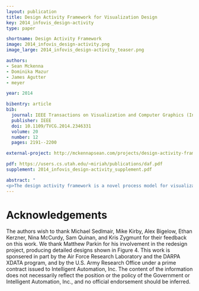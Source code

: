 ```yaml
---
layout: publication
title: Design Activity Framework for Visualization Design
key: 2014_infovis_design-activity
type: paper

shortname: Design Activity Framework
image: 2014_infovis_design-activity.png
image_large: 2014_infovis_design-activity_teaser.png

authors:
- Sean Mckenna
- Dominika Mazur
- James Agutter
- meyer

year: 2014

bibentry: article
bib:
  journal: IEEE Transactions on Visualization and Computer Graphics (InfoVis ’14)
  publisher: IEEE
  doi: 10.1109/TVCG.2014.2346331
  volume: 20
  number: 12
  pages: 2191--2200

external-project: http://mckennapsean.com/projects/design-activity-framework/

pdf: https://users.cs.utah.edu/~miriah/publications/daf.pdf
supplement: 2014_infovis_design-activity_supplement.pdf

abstract: "
<p>The design activity framework is a novel process model for visualization design, where overlapping design activities are composed of motivations, methods, and outcomes. Its purpose is to try and more completely capture the complex nature of design. To strengthen the framework, we provide a list of exemplar methods and how they overlap among these activities. This framework is the result of reflective discussions from a collaboration on a visualization redesign project, so we provide the details of this project to ground the framework in a real-world design process.</p>"
---
```


# Acknowledgements

The authors wish to thank Michael Sedlmair, Mike Kirby, Alex
Bigelow, Ethan Kerzner, Nina McCurdy, Sam Quinan, and Kris Zygmunt for their feedback on this work. We thank Matthew Parkin for his
involvement in the redesign project, producing detailed designs shown
in Figure 4. This work is sponsered in part by the Air Force Research
Laboratory and the DARPA XDATA program, and by the U.S. Army
Research Office under a prime contract issued to Intelligent Automation, Inc. The content of the information does not necessarily reflect
the position or the policy of the Government or Intelligent Automation,
Inc., and no official endorsement should be inferred.
